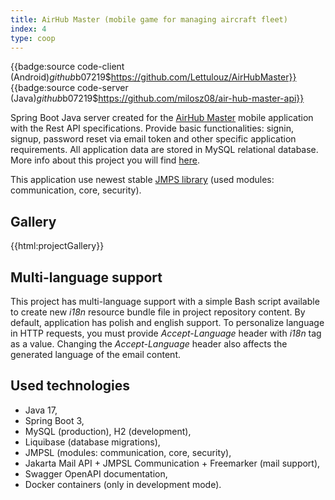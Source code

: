 ```yaml
---
title: AirHub Master (mobile game for managing aircraft fleet)
index: 4
type: coop
---
```


{{badge:source code-client (Android)$github$b07219$https://github.com/Lettulouz/AirHubMaster}}
{{badge:source code-server (Java)$github$b07219$https://github.com/milosz08/air-hub-master-api}}

Spring Boot Java server created for the [AirHub Master](https://github.com/Lettulouz/AirHubMaster) mobile application
with the Rest API specifications. Provide basic functionalities: signin, signup, password reset via email token and
other specific application requirements. All application data are stored in MySQL relational database. More info about
this project you will find [here](https://github.com/Lettulouz/AirHubMaster).

This application use newest stable [JMPS library](https://github.com/milosz08/jmpsl) (used modules: communication,
core, security).

## Gallery

{{html:projectGallery}}

## Multi-language support

This project has multi-language support with a simple Bash script available to create new _i18n_ resource bundle file in
project repository content. By default, application has polish and english support. To personalize language in HTTP
requests, you must provide _Accept-Language_ header with _i18n_ tag as a value. Changing the _Accept-Language_ header
also affects the generated language of the email content.

## Used technologies

- Java 17,
- Spring Boot 3,
- MySQL (production), H2 (development),
- Liquibase (database migrations),
- JMPSL (modules: communication, core, security),
- Jakarta Mail API + JMPSL Communication + Freemarker (mail support),
- Swagger OpenAPI documentation,
- Docker containers (only in development mode).
